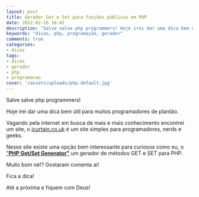 ```yaml
---
layout: post
title: Gerador Get e Set para funções públicas em PHP
date: 2012-02-16 16:41
description: "Salve salve php programmers! Hoje irei dar uma dica bem útil para muitos programadores de plantão."
keywords: "dicas, php, programação, gerador"
comments: true
categories:
- dicas
tags:
- dicas
- gerador
- php
- programacao
cover: '/assets/uploads/php-default.jpg'
---
```


Salve salve php programmers!

Hoje irei dar uma dica bem útil para muitos programadores de plantão.

Vagando pela internet em busca de mais e mais conhecimento encontrei um site, o [icurtain.co.uk](http://www.icurtain.co.uk) é um site simples para programadores, nerds e geeks.

Nesse site existe uma opção bem interessante para curiosos como eu, o ["**PHP Get/Set Generator"**](http://www.icurtain.co.uk/getset.php "http://www.icurtain.co.uk/getset.php") um gerador de métodos GET e SET para PHP.

Muito bom né!? Gostaram comenta ai!

Fica a dica!

Até a próxima e fiquem com Deus!
